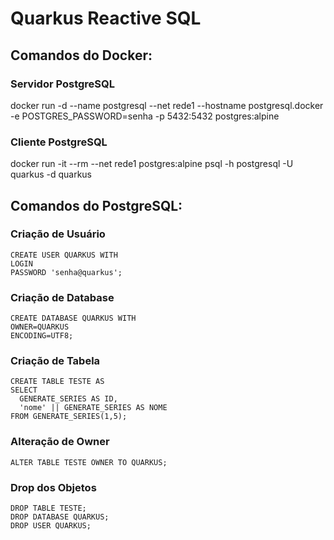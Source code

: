 # Quarkus Reactive SQL

## Comandos do Docker:

### Servidor PostgreSQL

docker run -d --name postgresql --net rede1 --hostname postgresql.docker -e POSTGRES_PASSWORD=senha -p 5432:5432 postgres:alpine

### Cliente PostgreSQL

docker run -it --rm --net rede1 postgres:alpine psql -h postgresql -U quarkus -d quarkus

## Comandos do PostgreSQL:

### Criação de Usuário

```
CREATE USER QUARKUS WITH
LOGIN
PASSWORD 'senha@quarkus';
```

### Criação de Database

```
CREATE DATABASE QUARKUS WITH
OWNER=QUARKUS
ENCODING=UTF8;
```

### Criação de Tabela

```
CREATE TABLE TESTE AS
SELECT
  GENERATE_SERIES AS ID,
  'nome' || GENERATE_SERIES AS NOME
FROM GENERATE_SERIES(1,5);
```

### Alteração de Owner

```
ALTER TABLE TESTE OWNER TO QUARKUS;
```

### Drop dos Objetos

```
DROP TABLE TESTE;
DROP DATABASE QUARKUS;
DROP USER QUARKUS;
```